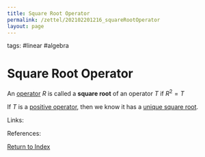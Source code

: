```yaml
---
title: Square Root Operator
permalink: /zettel/202102201216_squareRootOperator
layout: page
---
```

tags: #linear #algebra

# Square Root Operator

An [operator](202102082104_operatorDefinition) $R$ is called a **square root** of an operator $T$
if $R^2 = T$

If $T$ is a [positive operator](202102201207_positiveOperatorDefinition), then we know it
has a [unique square root](202102201243_uniqueSquareRootPositiveOperator).

Links: 

References: 

[Return to Index](index)